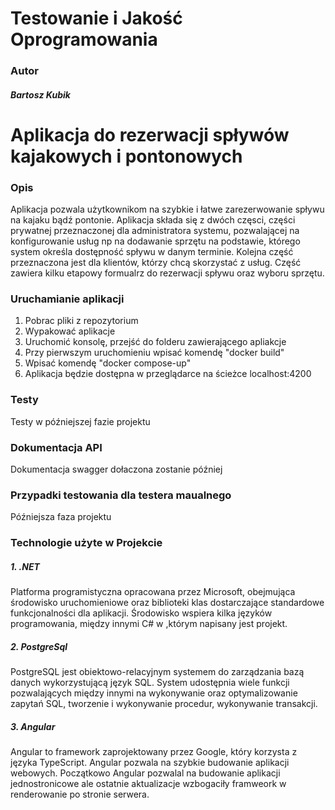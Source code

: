 Testowanie i Jakość Oprogramowania
=============
### **Autor**
##### **Bartosz Kubik**



# **Aplikacja do rezerwacji spływów kajakowych i pontonowych**

### Opis 
Aplikacja pozwala użytkownikom na szybkie i łatwe zarezerwowanie spływu na kajaku bądź pontonie. Aplikacja składa się z dwóch częsci, części prywatnej przeznaczonej dla administratora systemu, pozwalającej na konfigurowanie usług np na dodawanie sprzętu na podstawie, którego system określa dostępność spływu w danym terminie. Kolejna część przeznaczona jest dla klientów, którzy chcą skorzystać z usług. Część zawiera kilku etapowy formualrz do rezerwacji spływu oraz wyboru sprzętu.


### Uruchamianie aplikacji
1. Pobrac pliki z repozytorium
2. Wypakować aplikacje
3. Uruchomić konsolę, przejść do folderu zawierającego apliakcje
4. Przy pierwszym uruchomieniu wpisać komendę "docker build"
5. Wpisać komendę "docker compose-up"
6. Aplikacja będzie dostępna w przeglądarce na ścieżce localhost:4200

### Testy
Testy w późniejszej fazie projektu

### Dokumentacja API
Dokumentacja swagger dołaczona zostanie później

### Przypadki testowania dla testera maualnego

Późniejsza faza projektu

### Technologie użyte w Projekcie 

##### 1. .NET
Platforma programistyczna opracowana przez Microsoft, obejmująca środowisko uruchomieniowe oraz biblioteki klas dostarczające standardowe funkcjonalności dla aplikacji. Środowisko wspiera kilka języków programowania, między innymi C# w ,którym napisany jest projekt.

##### 2. PostgreSql
PostgreSQL jest obiektowo-relacyjnym systemem do zarządzania bazą danych wykorzystującą język SQL. System udostępnia wiele funkcji pozwalających między innymi na wykonywanie oraz optymalizowanie zapytań SQL, tworzenie i wykonywanie procedur, wykonywanie transakcji.

##### 3. Angular
Angular to framework zaprojektowany przez Google, który korzysta z języka TypeScript. Angular pozwala na szybkie budowanie aplikacji webowych. Początkowo Angular pozwalal na budowanie aplikacji jednostronicowe ale ostatnie aktualizacje wzbogaciły framweork w renderowanie po stronie serwera. 




